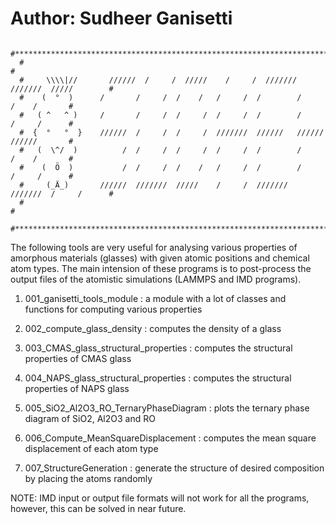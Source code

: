 # Author: Sudheer Ganisetti


      #***********************************************************************************# 
      #                                                                                   # 
      #     \\\\|//       //////  /     /  /////    /     /  ///////  ///////  /////        # 
      #    (  °  )      /       /     /  /    /   /     /  /        /        /    /       # 
      #   ( ^   ^ )     /       /     /  /     /  /     /  /        /        /     /      # 
      #  {  °   °  }    //////  /     /  /     /  ///////  //////   //////   //////       # 
      #   (  \^/  )          /  /     /  /     /  /     /  /        /        /    /       # 
      #    (  Ö  )           /  /     /  /    /   /     /  /        /        /     /      # 
      #     (_Ä_)       //////  ///////  /////    /     /  ///////  ///////  /     /      # 
      #                                                                                   # 
      #***********************************************************************************# 


The following tools are very useful for analysing various properties of amorphous materials (glasses) with given atomic positions and chemical atom types.
The main intension of these programs is to post-process the output files of the atomistic simulations (LAMMPS and IMD programs).

1) 001_ganisetti_tools_module			: a module with a lot of classes and functions for computing various properties

2) 002_compute_glass_density 			: computes the density of a glass

3) 003_CMAS_glass_structural_properties		: computes the structural properties of CMAS glass

4) 004_NAPS_glass_structural_properties		: computes the structural properties of NAPS glass

5) 005_SiO2_Al2O3_RO_TernaryPhaseDiagram	: plots the ternary phase diagram of SiO2, Al2O3 and RO

6) 006_Compute_MeanSquareDisplacement		: computes the mean square displacement of each atom type

7) 007_StructureGeneration			: generate the structure of desired composition by placing the atoms randomly 

NOTE: IMD input or output file formats will not work for all the programs, however, this can be solved in near future.

